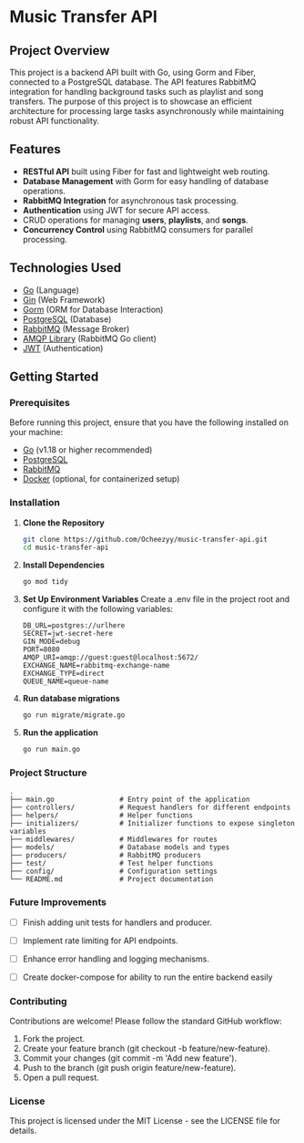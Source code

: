 # Music Transfer API

## Project Overview

This project is a backend API built with Go, using Gorm and Fiber, connected to a PostgreSQL database. The API features RabbitMQ integration for handling background tasks such as playlist and song transfers. The purpose of this project is to showcase an efficient architecture for processing large tasks asynchronously while maintaining robust API functionality.

## Features

- **RESTful API** built using Fiber for fast and lightweight web routing.
- **Database Management** with Gorm for easy handling of database operations.
- **RabbitMQ Integration** for asynchronous task processing.
- **Authentication** using JWT for secure API access.
- CRUD operations for managing **users**, **playlists**, and **songs**.
- **Concurrency Control** using RabbitMQ consumers for parallel processing.

## Technologies Used

- [Go](https://golang.org/) (Language)
- [Gin](https://gin-gonic.com/) (Web Framework)
- [Gorm](https://gorm.io/) (ORM for Database Interaction)
- [PostgreSQL](https://www.postgresql.org/) (Database)
- [RabbitMQ](https://www.rabbitmq.com/) (Message Broker)
- [AMQP Library](https://github.com/streadway/amqp) (RabbitMQ Go client)
- [JWT](https://jwt.io/) (Authentication)

## Getting Started

### Prerequisites

Before running this project, ensure that you have the following installed on your machine:

- [Go](https://golang.org/doc/install) (v1.18 or higher recommended)
- [PostgreSQL](https://www.postgresql.org/download/)
- [RabbitMQ](https://www.rabbitmq.com/download.html)
- [Docker](https://www.docker.com/products/docker-desktop) (optional, for containerized setup)

### Installation

1. **Clone the Repository**
    ```bash
    git clone https://github.com/Ocheezyy/music-transfer-api.git
    cd music-transfer-api
    ```

2. **Install Dependencies**
    ```bash
    go mod tidy
    ```

3. **Set Up Environment Variables**
    Create a .env file in the project root and configure it with the following variables:
    ```
    DB_URL=postgres://urlhere
    SECRET=jwt-secret-here
    GIN_MODE=debug
    PORT=8080
    AMQP_URI=amqp://guest:guest@localhost:5672/
    EXCHANGE_NAME=rabbitmq-exchange-name
    EXCHANGE_TYPE=direct
    QUEUE_NAME=queue-name
    ```

4. **Run database migrations**
    ```bash
    go run migrate/migrate.go
    ```

5. **Run the application**
    ```bash
    go run main.go
    ```

### Project Structure
```
.
├── main.go                # Entry point of the application
├── controllers/           # Request handlers for different endpoints
├── helpers/               # Helper functions
├── initializers/          # Initializer functions to expose singleton variables
├── middlewares/           # Middlewares for routes
├── models/                # Database models and types
├── producers/             # RabbitMQ producers
├── test/                  # Test helper functions
├── config/                # Configuration settings
└── README.md              # Project documentation
```

### Future Improvements
- [ ] Finish adding unit tests for handlers and producer.
- [ ] Implement rate limiting for API endpoints.
- [ ] Enhance error handling and logging mechanisms.
- [ ] Create docker-compose for ability to run the entire backend easily


### Contributing
Contributions are welcome! Please follow the standard GitHub workflow:
1. Fork the project.
2. Create your feature branch (git checkout -b feature/new-feature).
3. Commit your changes (git commit -m 'Add new feature').
4. Push to the branch (git push origin feature/new-feature).
5. Open a pull request.

### License
This project is licensed under the MIT License - see the LICENSE file for details.